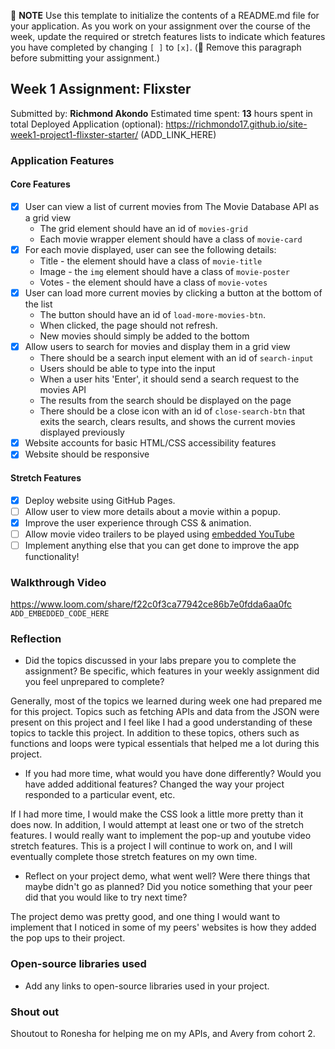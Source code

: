 :memo: **NOTE** Use this template to initialize the contents of a README.md file for your application. As you work on your assignment over the course of the week, update the required or stretch features lists to indicate which features you have completed by changing `[ ]` to `[x]`. (:no_entry_sign: Remove this paragraph before submitting your assignment.)
## Week 1 Assignment: Flixster
Submitted by: **Richmond Akondo**
Estimated time spent: **13** hours spent in total
Deployed Application (optional): https://richmondo17.github.io/site-week1-project1-flixster-starter/ (ADD_LINK_HERE)
### Application Features
#### Core Features
- [X] User can view a list of current movies from The Movie Database API as a grid view
  - The grid element should have an id of `movies-grid`
  - Each movie wrapper element should have a class of `movie-card`
- [X] For each movie displayed, user can see the following details:
  - Title - the element should have a class of `movie-title`
  - Image - the `img` element should have a class of `movie-poster`
  - Votes - the element should have a class of `movie-votes`
- [X] User can load more current movies by clicking a button at the bottom of the list
  - The button should have an id of `load-more-movies-btn`.
  - When clicked, the page should not refresh.
  - New movies should simply be added to the bottom
- [X] Allow users to search for movies and display them in a grid view
  - There should be a search input element with an id of `search-input`
  - Users should be able to type into the input
  - When a user hits 'Enter', it should send a search request to the movies API
  - The results from the search should be displayed on the page
  - There should be a close icon with an id of `close-search-btn` that exits the search, clears results, and shows the current movies displayed previously
- [X] Website accounts for basic HTML/CSS accessibility features
- [X] Website should be responsive
#### Stretch Features
- [X] Deploy website using GitHub Pages.
- [ ] Allow user to view more details about a movie within a popup.
- [X] Improve the user experience through CSS & animation.
- [ ] Allow movie video trailers to be played using [embedded YouTube](https://support.google.com/youtube/answer/171780?hl=en)
- [ ] Implement anything else that you can get done to improve the app functionality!
### Walkthrough Video
https://www.loom.com/share/f22c0f3ca77942ce86b7e0fdda6aa0fc
`ADD_EMBEDDED_CODE_HERE`
### Reflection
- Did the topics discussed in your labs prepare you to complete the assignment? Be specific, which features in your weekly assignment did you feel unprepared to complete?

Generally, most of the topics we learned during week one had prepared me for this project. Topics such as fetching APIs and data from the JSON were present on this project and I feel like I had a good understanding of these topics to tackle this project. In addition to these topics, others such as functions and loops were typical essentials that helped me a lot during this project.

- If you had more time, what would you have done differently? Would you have added additional features? Changed the way your project responded to a particular event, etc.

If I had more time, I would make the CSS look a little more pretty than it does now. In addition, I would attempt at least one or two of the stretch features. I would really want to implement the pop-up and youtube video stretch features. This is a project I will continue to work on, and I will eventually complete those stretch features on my own time.

- Reflect on your project demo, what went well? Were there things that maybe didn't go as planned? Did you notice something that your peer did that you would like to try next time?

The project demo was pretty good, and one thing I would want to implement that I noticed in some of my peers' websites is how they added the pop ups to their project.
### Open-source libraries used
- Add any links to open-source libraries used in your project.
### Shout out
Shoutout to Ronesha for helping me on my APIs, and Avery from cohort 2.
